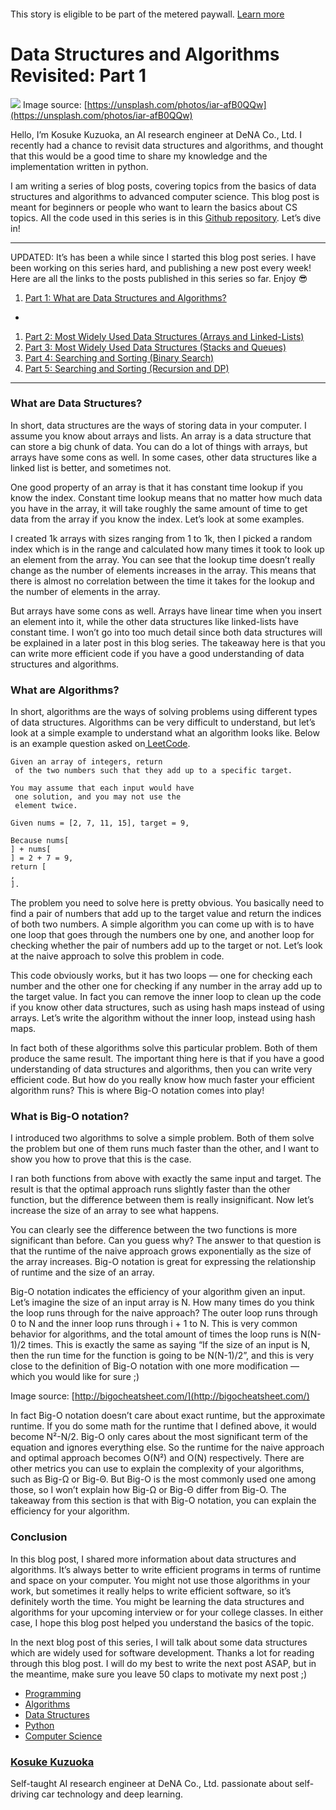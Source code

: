 #### 

This story is eligible to be part of the metered paywall. [Learn
more](https://help.medium.com/hc/en-us/articles/360018834314)

# **Data Structures and Algorithms Revisited: Part 1**

![](https://cdn-images-1.medium.com/max/1600/1*PcTu-jNSmwxr82jdEEGtiQ.jpeg)
<span class="figcaption_hack">Image source:
[https://unsplash.com/photos/iar-afB0QQw](https://unsplash.com/photos/iar-afB0QQw)</span>

Hello, I’m Kosuke Kuzuoka, an AI research engineer at DeNA Co., Ltd. I recently
had a chance to revisit data structures and algorithms, and thought that this
would be a good time to share my knowledge and the implementation written in
python.

I am writing a series of blog posts, covering topics from the basics of data
structures and algorithms to advanced computer science. This blog post is meant
for beginners or people who want to learn the basics about CS topics. All the
code used in this series is in this [Github
repository](https://github.com/KKosukeee/AlgorithmsMediumSeries). Let’s dive in!

*****

UPDATED: It’s has been a while since I started this blog post series. I have
been working on this series hard, and publishing a new post every week! Here are
all the links to the posts published in this series so far. Enjoy 😎

1.  [Part 1: What are Data Structures and
Algorithms?](https://medium.com/@kousukekuzuoka/data-structure-and-algorithms-revisited-part-1-bffbcea48762)
*
1.  [Part 2: Most Widely Used Data Structures (Arrays and
Linked-Lists)](https://medium.com/@kousukekuzuoka/data-structure-and-algorithms-revisited-part-2-96b42a58ecde)
1.  [Part 3: Most Widely Used Data Structures (Stacks and
Queues)](https://medium.com/@kousukekuzuoka/data-structures-and-algorithms-revisited-part3-f9cc5534afcf)
1.  [Part 4: Searching and Sorting (Binary
Search)](https://medium.com/@kousukekuzuoka/data-structures-and-algorithms-revisited-part-4-e5576e1f53f3)
1.  [Part 5: Searching and Sorting (Recursion and
DP)](https://medium.com/@kousukekuzuoka/data-structures-and-algorithms-revisited-part-5-d71dcb256c18)

*****

### **What are Data Structures?**

In short, data structures are the ways of storing data in your computer. I
assume you know about arrays and lists. An array is a data structure that can
store a big chunk of data. You can do a lot of things with arrays, but arrays
have some cons as well. In some cases, other data structures like a linked list
is better, and sometimes not.

One good property of an array is that it has constant time lookup if you know
the index. Constant time lookup means that no matter how much data you have in
the array, it will take roughly the same amount of time to get data from the
array if you know the index. Let’s look at some examples.

I created 1k arrays with sizes ranging from 1 to 1k, then I picked a random
index which is in the range and calculated how many times it took to look up an
element from the array. You can see that the lookup time doesn’t really change
as the number of elements increases in the array. This means that there is
almost no correlation between the time it takes for the lookup and the number of
elements in the array.

But arrays have some cons as well. Arrays have linear time when you insert an
element into it, while the other data structures like linked-lists have constant
time. I won’t go into too much detail since both data structures will be
explained in a later post in this blog series. The takeaway here is that you can
write more efficient code if you have a good understanding of data structures
and algorithms.

### What are Algorithms?

In short, algorithms are the ways of solving problems using different types of
data structures. Algorithms can be very difficult to understand, but let’s look
at a simple example to understand what an algorithm looks like. Below is an
example question asked on[ LeetCode](https://leetcode.com/).

    Given an array of integers, return 
     of the two numbers such that they add up to a specific target.

    You may assume that each input would have 
     one solution, and you may not use the 
     element twice.

    Given nums = [2, 7, 11, 15], target = 9,

    Because nums[
    ] + nums[
    ] = 2 + 7 = 9,
    return [
    , 
    ].

The problem you need to solve here is pretty obvious. You basically need to find
a pair of numbers that add up to the target value and return the indices of both
two numbers. A simple algorithm you can come up with is to have one loop that
goes through the numbers one by one, and another loop for checking whether the
pair of numbers add up to the target or not. Let’s look at the naive approach to
solve this problem in code.

This code obviously works, but it has two loops — one for checking each number
and the other one for checking if any number in the array add up to the target
value. In fact you can remove the inner loop to clean up the code if you know
other data structures, such as using hash maps instead of using arrays. Let’s
write the algorithm without the inner loop, instead using hash maps.

In fact both of these algorithms solve this particular problem. Both of them
produce the same result. The important thing here is that if you have a good
understanding of data structures and algorithms, then you can write very
efficient code. But how do you really know how much faster your efficient
algorithm runs? This is where Big-O notation comes into play!

### What is Big-O notation?

I introduced two algorithms to solve a simple problem. Both of them solve the
problem but one of them runs much faster than the other, and I want to show you
how to prove that this is the case.

I ran both functions from above with exactly the same input and target. The
result is that the optimal approach runs slightly faster than the other
function, but the difference between them is really insignificant. Now let’s
increase the size of an array to see what happens.

You can clearly see the difference between the two functions is more significant
than before. Can you guess why? The answer to that question is that the runtime
of the naive approach grows exponentially as the size of the array increases.
Big-O notation is great for expressing the relationship of runtime and the size
of an array.

Big-O notation indicates the efficiency of your algorithm given an input. Let’s
imagine the size of an input array is N. How many times do you think the loop
runs through for the naive approach? The outer loop runs through 0 to N and the
inner loop runs through i + 1 to N. This is very common behavior for algorithms,
and the total amount of times the loop runs is N(N-1)/2 times. This is exactly
the same as saying “If the size of an input is N, then the run time for the
function is going to be N(N-1)/2”, and this is very close to the definition of
Big-O notation with one more modification — which you would like for sure ;)

<span class="figcaption_hack">Image source: [http://bigocheatsheet.com/](http://bigocheatsheet.com/)</span>

In fact Big-O notation doesn’t care about exact runtime, but the approximate
runtime. If you do some math for the runtime that I defined above, it would
become N²-N/2. Big-O only cares about the most significant term of the equation
and ignores everything else. So the runtime for the naive approach and optimal
approach becomes O(N²) and O(N) respectively. There are other metrics you can
use to explain the complexity of your algorithms, such as Big-Ω or Big-Θ. But
Big-O is the most commonly used one among those, so I won’t explain how Big-Ω or
Big-Θ differ from Big-O. The takeaway from this section is that with Big-O
notation, you can explain the efficiency for your algorithm.

### Conclusion

In this blog post, I shared more information about data structures and
algorithms. It’s always better to write efficient programs in terms of runtime
and space on your computer. You might not use those algorithms in your work, but
sometimes it really helps to write efficient software, so it’s definitely worth
the time. You might be learning the data structures and algorithms for your
upcoming interview or for your college classes. In either case, I hope this blog
post helped you understand the basics of the topic.

In the next blog post of this series, I will talk about some data structures
which are widely used for software development. Thanks a lot for reading through
this blog post. I will do my best to write the next post ASAP, but in the
meantime, make sure you leave 50 claps to motivate my next post ;)

* [Programming](https://medium.com/tag/programming?source=post)
* [Algorithms](https://medium.com/tag/algorithms?source=post)
* [Data Structures](https://medium.com/tag/data-structures?source=post)
* [Python](https://medium.com/tag/python?source=post)
* [Computer Science](https://medium.com/tag/computer-science?source=post)

### [Kosuke Kuzuoka](https://medium.com/@kousukekuzuoka)

Self-taught AI research engineer at DeNA Co., Ltd. passionate about self-driving
car technology and deep learning.
